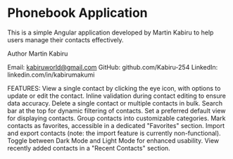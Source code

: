 # Phonebook Application
This is a simple Angular application developed by Martin Kabiru to help users manage their contacts effectively.

Author
Martin Kabiru

Email: kabiruworld@gmail.com
GitHub: github.com/Kabiru-254
LinkedIn: linkedin.com/in/kabirumakumi

FEATURES:
View a single contact by clicking the eye icon, with options to update or edit the contact.
Inline validation during contact editing to ensure data accuracy.
Delete a single contact or multiple contacts in bulk.
Search bar at the top for dynamic filtering of contacts.
Set a preferred default view for displaying contacts.
Group contacts into customizable categories.
Mark contacts as favorites, accessible in a dedicated "Favorites" section.
Import and export contacts (note: the import feature is currently non-functional).
Toggle between Dark Mode and Light Mode for enhanced usability.
View recently added contacts in a "Recent Contacts" section.

